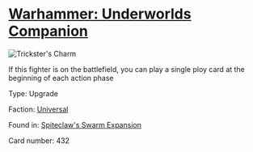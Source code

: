 # [Warhammer: Underworlds Companion](https://guidokessels.github.io/wh-underworlds)

  

![Trickster's Charm](https://warhammerunderworlds.com/wp-content/uploads/sites/6/2018/02/432_ENG.png)

If this fighter is on the battlefield, you can play a single ploy card at the beginning of each action phase

Type: Upgrade

Faction: [Universal](https://guidokessels.github.io/wh-underworlds/factions/universal)

Found in: [Spiteclaw's Swarm Expansion](https://guidokessels.github.io/wh-underworlds/locations/spiteclaws-swarm-expansion)

Card number: 432
